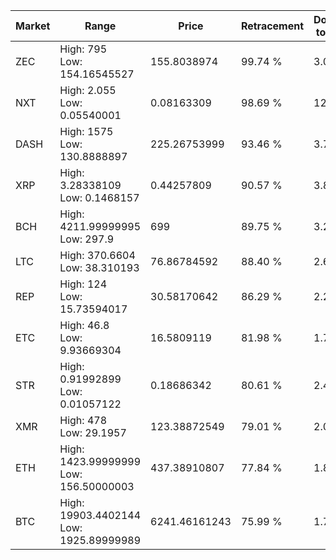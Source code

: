 | Market | Range | Price| Retracement | Doubles to 50% |
| --- | --- | --- | --- | --- |
| ZEC | High: 795<br />Low: 154.16545527 | 155.8038974 | 99.74 % | 3.05 |
| NXT | High: 2.055<br />Low: 0.05540001 | 0.08163309 | 98.69 % | 12.93 |
| DASH | High: 1575<br />Low: 130.8888897 | 225.26753999 | 93.46 % | 3.79 |
| XRP | High: 3.28338109<br />Low: 0.1468157 | 0.44257809 | 90.57 % | 3.88 |
| BCH | High: 4211.99999995<br />Low: 297.9 | 699 | 89.75 % | 3.23 |
| LTC | High: 370.6604<br />Low: 38.310193 | 76.86784592 | 88.40 % | 2.66 |
| REP | High: 124<br />Low: 15.73594017 | 30.58170642 | 86.29 % | 2.28 |
| ETC | High: 46.8<br />Low: 9.93669304 | 16.5809119 | 81.98 % | 1.71 |
| STR | High: 0.91992899<br />Low: 0.01057122 | 0.18686342 | 80.61 % | 2.49 |
| XMR | High: 478<br />Low: 29.1957 | 123.38872549 | 79.01 % | 2.06 |
| ETH | High: 1423.99999999<br />Low: 156.50000003 | 437.38910807 | 77.84 % | 1.81 |
| BTC | High: 19903.4402144<br />Low: 1925.89999989 | 6241.46161243 | 75.99 % | 1.75 |

